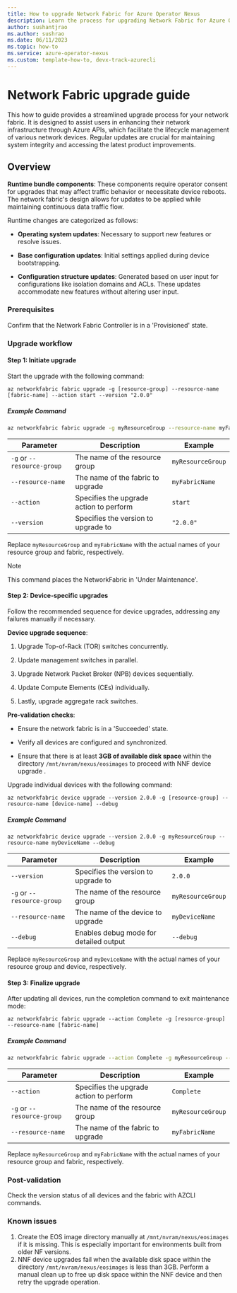 ```yaml
---
title: How to upgrade Network Fabric for Azure Operator Nexus
description: Learn the process for upgrading Network Fabric for Azure Operator Nexus.
author: sushantjrao 
ms.author: sushrao
ms.date: 06/11/2023
ms.topic: how-to
ms.service: azure-operator-nexus
ms.custom: template-how-to, devx-track-azurecli
---
```


# Network Fabric upgrade guide

This how to guide provides a streamlined upgrade process for your network fabric. It is designed to assist users in enhancing their network infrastructure through Azure APIs, which facilitate the lifecycle management of various network devices. Regular updates are crucial for maintaining system integrity and accessing the latest product improvements.

## **Overview**

**Runtime bundle components**: These components require operator consent for upgrades that may affect traffic behavior or necessitate device reboots. The network fabric's design allows for updates to be applied while maintaining continuous data traffic flow.

Runtime changes are categorized as follows:

- **Operating system updates**: Necessary to support new features or resolve issues.

- **Base configuration updates**: Initial settings applied during device bootstrapping.

- **Configuration structure updates**: Generated based on user input for configurations like isolation domains and ACLs. These updates accommodate new features without altering user input.

### **Prerequisites**

Confirm that the Network Fabric Controller is in a 'Provisioned' state.

### **Upgrade workflow**

#### **Step 1: Initiate upgrade**

Start the upgrade with the following command:

```Azure CLI
az networkfabric fabric upgrade -g [resource-group] --resource-name [fabric-name] --action start --version "2.0.0"
```

##### Example Command

```sh
az networkfabric fabric upgrade -g myResourceGroup --resource-name myFabricName --action start --version "2.0.0"
```

| Parameter                | Description                                 | Example                |
|--------------------------|---------------------------------------------|------------------------|
| `-g` or `--resource-group`  | The name of the resource group              | `myResourceGroup`      |
| `--resource-name`        | The name of the fabric to upgrade           | `myFabricName`         |
| `--action`               | Specifies the upgrade action to perform     | `start`                |
| `--version`              | Specifies the version to upgrade to         | `"2.0.0"`              |

Replace `myResourceGroup` and `myFabricName` with the actual names of your resource group and fabric, respectively.

> [!NOTE]
> This command places the NetworkFabric in 'Under Maintenance'.

#### **Step 2: Device-specific upgrades**

Follow the recommended sequence for device upgrades, addressing any failures manually if necessary.

**Device upgrade sequence**:

1. Upgrade Top-of-Rack (TOR) switches concurrently.

2. Update management switches in parallel.

3. Upgrade Network Packet Broker (NPB) devices sequentially.

4. Update Compute Elements (CEs) individually.

5. Lastly, upgrade aggregate rack switches.

**Pre-validation checks**:

- Ensure the network fabric is in a 'Succeeded' state.

- Verify all devices are configured and synchronized.

- Ensure that there is at least **3GB of available disk space** within the directory `/mnt/nvram/nexus/eosimages` to proceed with NNF device upgrade .

Upgrade individual devices with the following command:

```Azure CLI
az networkfabric device upgrade --version 2.0.0 -g [resource-group] --resource-name [device-name] --debug
```

##### Example Command

```Azure CLI
az networkfabric device upgrade --version 2.0.0 -g myResourceGroup --resource-name myDeviceName --debug
```

| Parameter            | Description                         | Example                |
|----------------------|-------------------------------------|------------------------|
| `--version`          | Specifies the version to upgrade to | `2.0.0`                |
| `-g` or `--resource-group` | The name of the resource group   | `myResourceGroup`      |
| `--resource-name`    | The name of the device to upgrade   | `myDeviceName`         |
| `--debug`            | Enables debug mode for detailed output | `--debug`              |

Replace `myResourceGroup` and `myDeviceName` with the actual names of your resource group and device, respectively.

#### **Step 3: Finalize upgrade**

After updating all devices, run the completion command to exit maintenance mode:

```Azure CLI
az networkfabric fabric upgrade --action Complete -g [resource-group] --resource-name [fabric-name]
```

##### Example Command

```sh
az networkfabric fabric upgrade --action Complete -g myResourceGroup --resource-name myFabricName
```

| Parameter            | Description                                   | Example                |
|----------------------|-----------------------------------------------|------------------------|
| `--action`           | Specifies the upgrade action to perform       | `Complete`             |
| `-g` or `--resource-group` | The name of the resource group              | `myResourceGroup`      |
| `--resource-name`    | The name of the fabric to upgrade             | `myFabricName`         |

Replace `myResourceGroup` and `myFabricName` with the actual names of your resource group and fabric, respectively.

### **Post-validation**

Check the version status of all devices and the fabric with AZCLI commands.

### **Known issues**

1. Create the EOS image directory manually at `/mnt/nvram/nexus/eosimages` if it is missing. This is especially important for environments built from older NF versions.
2. NNF device upgrades fail when the available disk space within the directory `/mnt/nvram/nexus/eosimages` is less than 3GB. Perform a manual clean up to free up disk space within the NNF device and then retry the upgrade operation.

